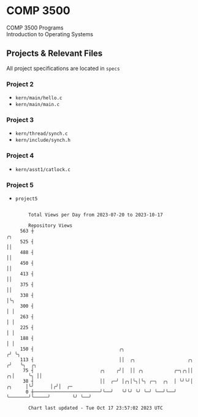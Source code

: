 # COMP 3500
COMP 3500 Programs  
Introduction to Operating Systems  
## Projects & Relevant Files
All project specifications are located in `specs`
### Project 2
- `kern/main/hello.c`
- `kern/main/main.c`
### Project 3
- `kern/thread/synch.c`
- `kern/include/synch.h`
### Project 4
- `kern/asst1/catlock.c`
### Project 5
- `project5`

```

        Total Views per Day from 2023-07-20 to 2023-10-17

        Repository Views
     563 ┼                                                                            ╭╮
     525 ┤                                                                            ││
     488 ┤                                                                            ││
     450 ┤                                                                            ││
     413 ┤                                                                            ││
     375 ┤                                                                            ││
     338 ┤                                                                            │╰╮
     300 ┤                                                                            │ │
     263 ┤                                                                            │ │
     225 ┤                                                                            │ │
     188 ┤                                                                            │ │
     150 ┤                               ╭╮                                          ╭╯ ╰╮
     113 ┤                               ││  ╭╮                   ╭╮                ╭╯   ╰╮  ╭╮
      75 ┤                        ╭╮    ╭╯│  ││ ╭╮           ╭─╮╭╮││              ╭╮│     ╰╮ ││
      38 ┤                        ││  ╭─╯ │╭╮│╰╮│╰╮ ╭─╮  ╭╮  │ ╰╯╰╯│       ╭╮     │╰╯      │╭╯│  ╭─
       0 ┼────────────────────────╯╰──╯   ╰╯╰╯ ╰╯ ╰─╯ ╰──╯╰──╯     ╰───────╯╰─────╯        ╰╯ ╰──╯

        Chart last updated - Tue Oct 17 23:57:02 2023 UTC
        
```
